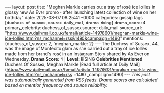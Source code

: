 --- layout: post title: "Meghan Markle carries out a tray of rosé ice lollies in glossy new As Ever promo - after launching latest collection of wine on her birthday" date: 2025-08-07 08:25:41 +0000 categories: gossip tags: [duchess-of-sussex, source-daily_mail, drama-rising] drama_score: 4 primary_celebrity: duchess_of_sussex source: daily_mail source_url: "https://www.dailymail.co.uk/femail/article-14978601/meghan-markle-wine-ice-lollies.html?ns_mchannel=rss&1490&campaign=1490" mentions: {duchess_of_sussex: 2, 'meghan_markle: 2} --- The Duchess of Sussex, 44, was the image of Montecito glam as she carried out a tray of ice lollies made from her brand's rosé in an Instagram Story shared by As Ever on Wednesday. **Drama Score:** 4 | **Level:** RISING **Celebrities Mentioned:** Duchess Of Sussex, Meghan Markle [Read full article at Daily Mail](https://www.dailymail.co.uk/femail/article-14978601/meghan-markle-wine-ice-lollies.html?ns_mchannel=rss =1490 _campaign=1490) --- *This post was automatically generated from RSS feeds. Drama scores are calculated based on mention frequency and source reliability.*